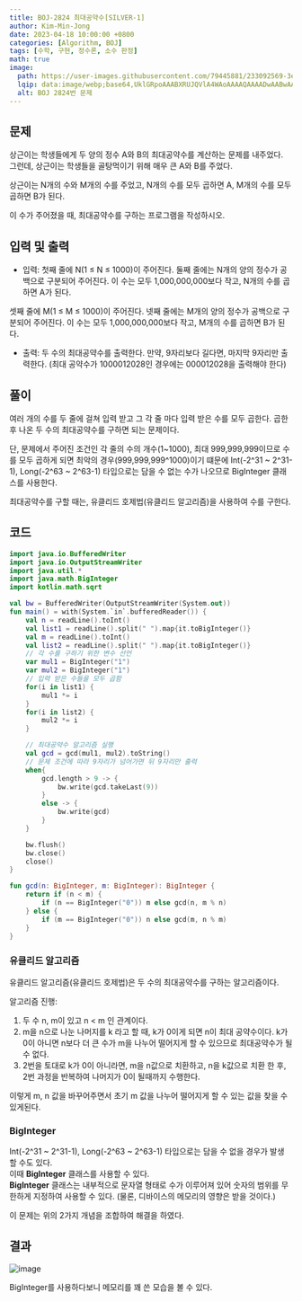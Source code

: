 ```yaml
---
title: BOJ-2824 최대공약수[SILVER-1]
author: Kim-Min-Jong 
date: 2023-04-18 10:00:00 +0800
categories: [Algorithm, BOJ] 
tags: [수학, 구현, 정수론, 소수 판정]
math: true
image:
  path: https://user-images.githubusercontent.com/79445881/233092569-3e1b75b1-202e-45ce-943f-4494535ca5b5.png
  lqip: data:image/webp;base64,UklGRpoAAABXRUJQVlA4WAoAAAAQAAAADwAABwAAQUxQSDIAAAARL0AmbZurmr57yyIiqE8oiG0bejIYEQTgqiDA9vqnsUSI6H+oAERp2HZ65qP/VIAWAFZQOCBCAAAA8AEAnQEqEAAIAAVAfCWkAALp8sF8rgRgAP7o9FDvMCkMde9PK7euH5M1m6VWoDXf2FkP3BqV0ZYbO6NA/VFIAAAA
  alt: BOJ 2824번 문제 
--- 
```


## 문제  
상근이는 학생들에게 두 양의 정수 A와 B의 최대공약수를 계산하는 문제를 내주었다. 그런데, 상근이는 학생들을 골탕먹이기 위해 매우 큰 A와 B를 주었다.  
  
상근이는 N개의 수와 M개의 수를 주었고, N개의 수를 모두 곱하면 A, M개의 수를 모두 곱하면 B가 된다.  
  
이 수가 주어졌을 때, 최대공약수를 구하는 프로그램을 작성하시오.  

## 입력 및 출력  
- 입력: 첫째 줄에 N(1 ≤ N ≤ 1000)이 주어진다. 둘째 줄에는 N개의 양의 정수가 공백으로 구분되어 주어진다. 이 수는 모두 1,000,000,000보다 작고, N개의 수를 곱하면 A가 된다.  
  
셋째 줄에 M(1 ≤ M ≤ 1000)이 주어진다. 넷째 줄에는 M개의 양의 정수가 공백으로 구분되어 주어진다. 이 수는 모두 1,000,000,000보다 작고, M개의 수를 곱하면 B가 된다.  

- 출력: 두 수의 최대공약수를 출력한다. 만약, 9자리보다 길다면, 마지막 9자리만 출력한다. (최대 공약수가 1000012028인 경우에는 000012028을 출력해야 한다)  
  
 
## 풀이
여러 개의 수를 두 줄에 걸쳐 입력 받고 그 각 줄 마다 입력 받은 수를 모두 곱한다. 곱한 후 나온 두 수의 최대공약수를 구하면 되는 문제이다.  
  
단, 문제에서 주어진 조건인 각 줄의 수의 개수(1~1000), 최대 999,999,999이므로 수를 모두 곱하게 되면 최악의 경우(999,999,999^1000)이기 떄문에 Int(-2^31 ~ 2^31-1), Long(-2^63 ~ 2^63-1) 타입으로는 담을 수 없는 수가 나오므로 BigInteger 클래스를 사용한다.  
  
최대공약수를 구할 때는, 유클리드 호제법(유클리드 알고리즘)을 사용하여 수를 구한다.  


  
## 코드
```kotlin
import java.io.BufferedWriter
import java.io.OutputStreamWriter
import java.util.*
import java.math.BigInteger
import kotlin.math.sqrt

val bw = BufferedWriter(OutputStreamWriter(System.out))
fun main() = with(System.`in`.bufferedReader()) {
    val n = readLine().toInt()
    val list1 = readLine().split(" ").map{it.toBigInteger()}
    val m = readLine().toInt()
    val list2 = readLine().split(" ").map{it.toBigInteger()}
    // 각 수를 구하기 위한 변수 선언
    var mul1 = BigInteger("1")
    var mul2 = BigInteger("1")
    // 입력 받은 수들을 모두 곱함
    for(i in list1) {
        mul1 *= i
    }
    for(i in list2) {
        mul2 *= i
    }

    // 최대공약수 알고리즘 실행
    val gcd = gcd(mul1, mul2).toString()
    // 문제 조건에 따라 9자리가 넘어가면 뒤 9자리만 출력
    when{
        gcd.length > 9 -> {
            bw.write(gcd.takeLast(9))
        }
        else -> {
            bw.write(gcd)
        }
    }

    bw.flush()
    bw.close()
    close()
}

fun gcd(n: BigInteger, m: BigInteger): BigInteger {
    return if (n < m) {
        if (n == BigInteger("0")) m else gcd(n, m % n)
    } else {
        if (m == BigInteger("0")) n else gcd(m, n % m)
    }
}
```  

### 유클리드 알고리즘
유클리드 알고리즘(유클리드 호제법)은 두 수의 최대공약수를 구하는 알고리즘이다.  
  
알고리즘 진행: 
1. 두 수 n, m이 있고 n < m 인 관계이다.  
2. m을 n으로 나눈 나머지를 k 라고 할 때, k가 0이게 되면 n이 최대 공약수이다. k가 0이 아니면 n보다 더 큰 수가 m을 나누어 떨어지게 할 수 있으므로 최대공약수가 될 수 없다.  
3. 2번을 토대로 k가 0이 아니라면, m을 n값으로 치환하고, n을 k값으로 치환 한 후, 2번 과정을 반복하여 나머지가 0이 될때까지 수행한다.
  
이렇게 m, n 값을 바꾸어주면서 초기 m 값을 나누어 떨어지게 할 수 있는 값을 찾을 수 있게된다.  
  
### BigInteger  
Int(-2^31 ~ 2^31-1), Long(-2^63 ~ 2^63-1) 타입으로는 담을 수 없을 경우가 발생 할 수도 있다.  
이때 **BigInteger** 클래스를 사용할 수 있다.  
**BigInteger** 클래스는 내부적으로 문자열 형태로 수가 이루어져 있어 숫자의 범위를 무한하게 지정하여 사용할 수 있다. (물론, 디바이스의 메모리의 영향은 받을 것이다.)
  

이 문제는 위의 2가지 개념을 조합하여 해결을 하였다.  



## 결과
![image](https://user-images.githubusercontent.com/79445881/233091184-452d38bc-3911-4205-a83b-06a67a217b1d.png)  
  
BigInteger를 사용하다보니 메모리를 꽤 쓴 모습을 볼 수 있다.  

